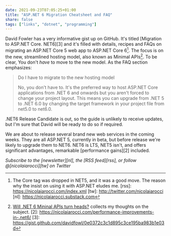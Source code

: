 ```yaml
---
date: 2021-09-23T07:05:25+01:00
title: "ASP.NET 6 Migration Cheatsheet and FAQ"
share: false
tags: ["links", "dotnet", "programming"]
---
```

David Fowler has a very informative gist up on GitHub. It's titled [Migration
to ASP.NET Core. NET6][3] and it's filled with details, recipes and FAQs on
migrating an ASP.NET Core 5 web app to ASP.NET Core 6[^4]. The focus is on the
new, streamlined hosting model, also known as Minimal APIs[^1]. To be clear,
You don't *have* to move to the new model. As the FAQ section emphasizes:

>  Do I have to migrate to the new hosting model
>
>  No, you don't have to. It's the preferred way to host ASP.NET Core
>  applications from .NET 6 and onwards but you aren't forced to change your
>  project layout. This means you can upgrade from .NET 5 to .NET 6.0 by
>  changing the target framework in your project file from net5.0 to net6.0.

.NET6 Release Candidate is out, so the guide is unlikely to receive updates,
but I'm sure that David will be ready to do so if required. 

We are about to release several brand new web services in the coming weeks.
They are all ASP.NET 5, currently in beta, but before release we're likely to
upgrade them to NET6. NET6 is LTS, NET5 isn't, and offers significant
advantages, remarkable [performance gains][2] included.

*Subscribe to the [newsletter][nl], the [RSS feed][rss], or follow @[nicolaiarocci][tw] on Twitter*

 [^1]: [Will .NET 6 Mininal APIs turn heads?](https://nicolaiarocci.com/will-.net-6-minimal-apis-turn-heads/) collects my thoughts on the subject.
 [2]: https://nicolaiarocci.com/performance-improvements-in-.net6/
 [3]: https://gist.github.com/davidfowl/0e0372c3c1d895c3ce195ba983b1e03d
 [^4]: The Core tag was dropped in NET5, and it was a good move. The reason why the insist on using it with ASP.NET eludes me.
 [rss]: https://nicolaiarocci.com/index.xml
 [tw]: http://twitter.com/nicolaiarocci
 [nl]: https://nicolaiarocci.substack.com
